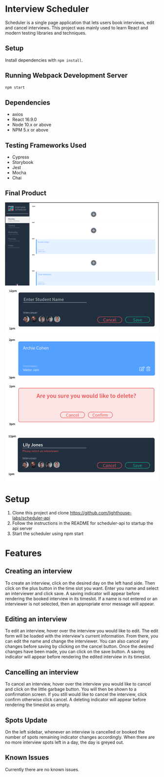 # Interview Scheduler

Scheduler is a single page application that lets users book interviews, edit and cancel interviews. This project was mainly used to learn React and modern testing libraries and techniques.

## Setup

Install dependencies with `npm install`.

## Running Webpack Development Server

```sh
npm start
```
## Dependencies

- axios
- React 16.9.0
- Node 10.x or above
- NPM 5.x or above

## Testing Frameworks Used

- Cypress
- Storybook
- Jest
- Mocha
- Chai

## Final Product

![Landing page](https://github.com/otrachea/scheduler/blob/main/docs/landing.png)
![Book interview](https://github.com/otrachea/scheduler/blob/main/docs/book-interview.png)
![Interview hover](https://github.com/otrachea/scheduler/blob/main/docs/interview-hover.png)
![Cancel interview](https://github.com/otrachea/scheduler/blob/main/docs/cancel-interview.png)
![Interview validation](https://github.com/otrachea/scheduler/blob/main/docs/book-interview-validation.png)

# Setup
1. Clone this project and clone https://github.com/lighthouse-labs/scheduler-api
2. Follow the instructions in the README for scheduler-api to startup the api server
3. Start the scheduler using npm start
# Features
## Creating an interview
To create an interview, click on the desired day on the left hand side. Then click on the plus button in the time slot you want. Enter you name and select an interviewer and click save. A saving indicator will appear before rendering the booked interview in its timeslot. If a name is not entered or an interviewer is not selected, then an appropriate error message will appear.

## Editing an interview
To edit an interview, hover over the interview you would like to edit. The edit form will be loaded with the interview's current information. From there, you can edit the name and change the interviewer. You can also cancel any changes before saving by clicking on the cancel button. Once the desired changes have been made, you can click on the save button. A saving indicator will appear before rendering the edited interview in its timeslot.

## Cancelling an interview
To cancel an interview, hover over the interview you would like to cancel and click on the little garbage button. You will then be shown to a confirmation screen. If you still would like to cancel the interview, click confirm otherwise click cancel. A deleting indicator will appear before rendering the timeslot as empty.

## Spots Update
On the left sidebar, whenever an interview is cancelled or booked the number of spots remaining indicator changes accordingly. When there are no more interview spots left in a day, the day is greyed out.

## Known Issues
Currently there are no known issues.
